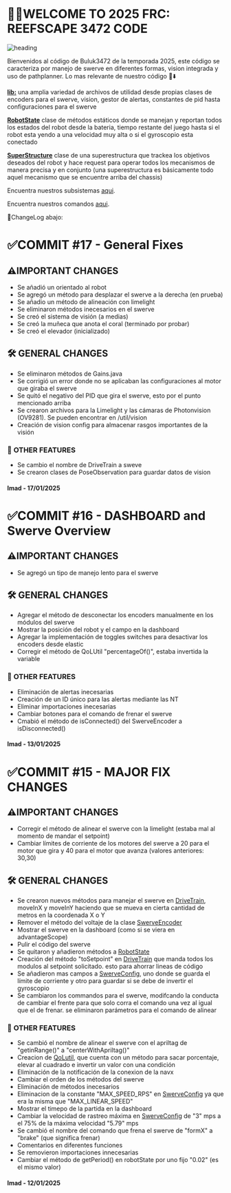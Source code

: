 # 🪼🦀WELCOME TO 2025 FRC: REEFSCAPE 3472 CODE

![heading](/images/heading.png)

Bienvenidos al código de Buluk3472 de la temporada 2025, este código se caracteriza por manejo de swerve en diferentes formas, vision integrada y uso de pathplanner.
Lo mas relevante de nuestro código 📂⬇️

[**lib:**](/src/main/java/frc/robot/lib) una amplia variedad de archivos de utilidad desde propias clases de encoders para el swerve, vision, gestor de alertas, constantes de pid hasta configuraciones para el swerve


[**RobotState**](/src/main/java/frc/robot/RobotState.java) clase de métodos estáticos donde se manejan y reportan todos los estados del robot desde la bateria, tiempo restante del juego hasta si el robot esta yendo a una velocidad muy alta o si el gyroscopio esta conectado


[**SuperStructure**](/src/main/java/frc/robot/Subsystems/Superstructure.java) clase de una superestructura que trackea los objetivos deseados del robot y hace request para operar todos los mecanismos de manera precisa y en conjunto (una superestructura es básicamente todo aquel mecanismo que se encuentre arriba del chassis)


Encuentra nuestros subsistemas [aqui](/src/main/java/frc/robot/Subsystems).

Encuentra nuestros comandos [aqui](/src/main/java/frc/robot/Commands).

🔴ChangeLog abajo:

# ✅COMMIT #17  - General Fixes

## ⚠️**IMPORTANT CHANGES**

- Se añadió un orientado al robot
- Se agregó un método para desplazar el swerve a la derecha (en prueba)
- Se añadio un método de alineación con limelight
- Se eliminaron métodos inecesarios en el swerve
- Se creó el sistema de visión (a medias)
- Se creó la muñeca que anota el coral (terminado por probar)
- Se creó el elevador (inicializado)

## 🛠️ **GENERAL CHANGES**

- Se eliminaron métodos de Gains.java
- Se corrigió un error donde no se aplicaban las configuraciones al motor que giraba el swerve
- Se quitó el negativo del PID que gira el swerve, esto por el punto mencionado arriba
- Se crearon archivos para la Limelight y las cámaras de Photonvision (OV9281). Se pueden encontrar en /util/vision
- Creación de vision config para almacenar rasgos importantes de la visión

### 🔵 **OTHER FEATURES**

- Se cambio el nombre de DriveTrain a sweve
- Se crearon clases de PoseObservation para guardar datos de vision

#### Imad - 17/01/2025

# ✅COMMIT #16  - DASHBOARD and Swerve Overview

## ⚠️**IMPORTANT CHANGES**

- Se agregó un tipo de manejo lento para el swerve

## 🛠️ **GENERAL CHANGES**

- Agregar el método de desconectar los encoders manualmente en los módulos del swerve
- Mostrar la posición del robot y el campo en la dashboard
- Agregar la implementación de toggles switches para desactivar los encoders desde elastic
- Corregir el método de QoLUtil "percentageOf()", estaba invertida la variable

### 🔵 **OTHER FEATURES**

- Eliminación de alertas inecesarias 
- Creación de un ID único para las alertas mediante las NT
- Eliminar importaciones inecesarias
- Cambiar botones para el comando de frenar el swerve
- Cmabió el método de isConnected() del SwerveEncoder a isDisconnected()

#### Imad - 13/01/2025

# ✅COMMIT #15  - MAJOR FIX CHANGES

## ⚠️**IMPORTANT CHANGES**

- Corregir el método de alinear el swerve con la limelight (estaba mal al momento de mandar el setpoint)
- Cambiar límites de corriente de los motores del swerve a 20 para el motor que gira y 40 para el motor que avanza (valores anteriores: 30,30)

## 🛠️ **GENERAL CHANGES**

- Se crearon nuevos métodos para manejar el swerve en [DriveTrain](/src/main/java/frc/robot/Subsystems/DriveTrain.java), moveInX y moveInY haciendo que se mueva en cierta cantidad de metros en la coordenada X o Y
- Remover el método del voltaje de la clase [SwerveEncoder](/src/main/java/frc/robot/lib/util/SwerveEncoder.java)
- Mostrar el swerve en la dashboard (como si se viera en advantageScope)
- Pulir el código del swerve
- Se quitaron y añadieron métodos a [RobotState](/src/main/java/frc/robot/RobotState.java)
- Creación del método "toSetpoint" en [DriveTrain](/src/main/java/frc/robot/Subsystems/DriveTrain.java) que manda todos los modulos al setpoint solicitado. esto para ahorrar lineas de código
- Se añadieron mas campos a [SwerveConfig](/src/main/java/frc/robot/lib/SwerveConfig.java), uno donde se guarda el límite de corriente y otro para guardar si se debe de invertir el gyroscopio
- Se cambiaron los commandos para el swerve, modifcando la conducta de cambiar el frente para que solo corra el comando una vez al igual que el de frenar. se eliminaron parámetros para el comando de alinear

### 🔵 **OTHER FEATURES**

- Se cambió el nombre de alinear el swerve con el apriltag de "getinRange()" a "centerWithApriltag()"
- Creacion de [QoLutil](/src/main/java/frc/robot/lib/util/QoLutil.java), que cuenta con un método para sacar porcentaje, elevar al cuadrado e invertir un valor con una condición
- Eliminación de la notificación de la conexion de la navx
- Cambiar el orden de los métodos del swerve
- Eliminación de métodos inecesarios 
- Eliminacion de la constante "MAX_SPEED_RPS" en [SwerveConfig](/src/main/java/frc/robot/lib/SwerveConfig.java) ya que era la misma que "MAX_LINEAR_SPEED"
- Mostrar el timepo de la partida en la dashboard
- Cambiar la velocidad de rastreo máxima en [SwerveConfig](/src/main/java/frc/robot/lib/SwerveConfig.java) de "3" mps a el 75% de la máxima velocidad "5.79" mps
- Se cambió el nombre del comando que frena el swerve de "formX" a "brake" (que significa frenar) 
- Comentarios en diferentes funciones
- Se removieron importaciones innecesarias
- Cambiar el método de getPeriod() en robotState por uno fijo "0.02" (es el mismo valor)

#### Imad - 12/01/2025

